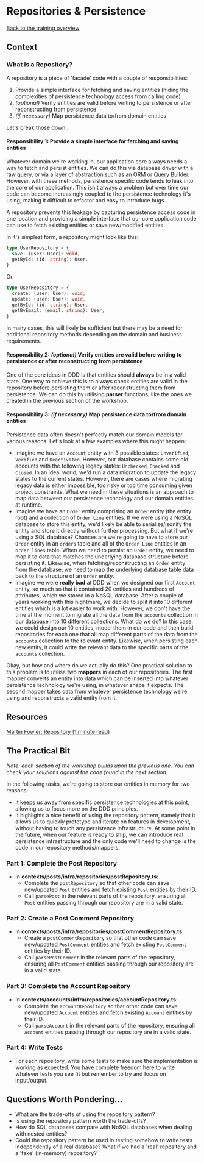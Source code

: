 # Repositories & Persistence

[Back to the training overview](https://github.com/PensionBee/ddd-workshop#ddd-workshop-overview)

## Context

### What is a Repository?

A repository is a piece of 'facade' code with a couple of responsibilities:

1. Provide a simple interface for fetching and saving entities (hiding the complexities of persistence technology access from calling code)
2. *(optional)* Verify entities are valid before writing to persistence or after reconstructing from persistence
3. *(if necessary)* Map persistence data to/from domain entities

Let's break those down...

#### Responsibility 1: Provide a simple interface for fetching and saving entities

Whatever domain we're working in, our application core always needs a way to fetch and persist entities. We can do this via database driver with a raw query, or via a layer of abstraction such as an ORM or Query Builder. However, with these methods, persistence specific code tends to leak into the core of our application. This isn't always a problem but over time our code can become increasingly coupled to the persistence technology it's using, making it difficult to refactor and easy to introduce bugs.

A repository prevents this leakage by capturing persistence access code in one location and providing a simple interface that our core application code can use to fetch existing entities or save new/modified entities.

In it's simplest form, a repository might look like this:

```ts
type UserRepository = {
  save: (user: User): void,
  getById: (id: string): User,
}
```

Or

```ts
type UserRepository = {
  create: (user: User): void,
  update: (user: User): void,
  getById: (id: string): User,
  getByEmail: (email: string): User,
}
```

In many cases, this will likely be sufficient but there may be a need for additional repository methods depending on the domain and business requirements.

#### Responsibility 2: *(optional)* Verify entities are valid before writing to persistence or after reconstructing from persistence

One of the core ideas in DDD is that entities should **always** be in a valid state. One way to achieve this is to always check entities are valid in the repository before persisting them or after reconstructing them from persistence. We can do this by utilising **parser** functions, like the ones we created in the previous section of the workshop.

#### Responsibility 3: *(if necessary)* Map persistence data to/from domain entities

Persistence data often doesn't perfectly match our domain models for various reasons. Let's look at a few examples where this might happen:

- Imagine we have an `Account` entity with 3 possible states: `Unverified`, `Verified` and `Deactivated`. However, our database contains some old accounts with the following legacy states: `Unchecked`, `Checked` and `Closed`. In an ideal world, we'd run a data migration to update the legacy states to the current states. However, there are cases where migrating legacy data is either impossible, too risky or too time consuming given project constraints. What we need in these situations is an approach to map data between our persistence technology and our domain entities at runtime.
- Imagine we have an `Order` entity comprising an `Order` entity (the entity root) and a collection of `Order Line` entities. If we were using a NoSQL database to store this entity, we'd likely be able to serialize/jsonify the entity and store it directly without further processing. But what if we're using a SQL database? Chances are we're going to have to store our `Order` entity in an `orders` table and all of the `Order Line` entities in an `order_lines` table. When we need to persist an `Order` entity, we need to map it to data that matches the underlying database structure before persisting it. Likewise, when fetching/reconstructing an `Order` entity from the database, we need to map the underlying database table data back to the structure of an `Order` entity.
- Imagine we were **really bad** at DDD when we designed our first `Account` entity, so much so that it contained 20 entities and hundreds of attributes, which we stored in a NoSQL database. After a couple of years working with this nightmare, we decide to split it into 10 different entities which is a lot easier to work with. However, we don't have the time at the moment to migrate all the data from the `accounts` collection in our database into 10 different collections. What do we do? In this case, we could design our 10 entities, model them in our code and then build repositories for each one that all map different parts of the data from the `accounts` collection to the relevant entity. Likewise, when persisting each new entity, it could write the relevant data to the specific parts of the `accounts` collection.

Okay, but how and where do we actually do this? One practical solution to this problem is to utilise two **mappers** in each of our repositories. The first mapper converts an entity into data which can be inserted into whatever persistence technology we're using, in whatever shape it expects. The second mapper takes data from whatever persistence technology we're using and reconstructs a valid entity from it.

## Resources

[Martin Fowler: Repository (1 minute read)](https://martinfowler.com/eaaCatalog/repository.html)

## The Practical Bit

*Note: each section of the workshop builds upon the previous one. You can check your solutions against the code found in the next section.*

In the following tasks, we're going to store our entities in memory for two reasons:

- It keeps us away from specific persistence technologies at this point, allowing us to focus more on the DDD principles.
- It highlights a nice benefit of using the repository pattern, namely that it allows us to quickly prototype and iterate on features in development, without having to touch any persistence infrastructure. At some point in the future, when our feature is ready to ship, we can introduce real persistence infrastructure and the only code we'll need to change is the code in our repository methods/mappers.

### Part 1: Complete the Post Repository

- In **contexts/posts/infra/repositories/postRepository.ts**:
  - Complete the `postRepository` so that other code can save new/updated `Post` entities and fetch existing `Post` entities by their ID.
  - Call `parsePost` in the relevant parts of the repository, ensuring all `Post` entities passing through our repository are in a valid state.

### Part 2: Create a Post Comment Repository

- In **contexts/posts/infra/repositories/postCommentRepository.ts**:
  - Create a `postCommentRepository` so that other code can save new/updated `PostComment` entities and fetch existing `PostComment` entities by their ID.
  - Call `parsePostComment` in the relevant parts of the repository, ensuring all `PostComment` entities passing through our repository are in a valid state.

### Part 3: Complete the Account Repository

- In **contexts/accounts/infra/repositories/accountRepository.ts**:
  - Complete the `accountRepository` so that other code can save new/updated `Account` entities and fetch existing `Account` entities by their ID.
  - Call `parseAccount` in the relevant parts of the repository, ensuring all `Account` entities passing through our repository are in a valid state.

### Part 4: Write Tests

- For each repository, write some tests to make sure the implementation is working as expected. You have complete freedom here to write whatever tests you see fit but remember to try and focus on input/output.

## Questions Worth Pondering...

- What are the trade-offs of using the repository pattern?
- Is using the repository pattern worth the trade-offs?
- How do SQL databases compare with NoSQL databases when dealing with nested entities?
- Could the repository pattern be used in testing somehow to write tests independently of a real database? What if we had a 'real' repository and a 'fake' (in-memory) repository?

